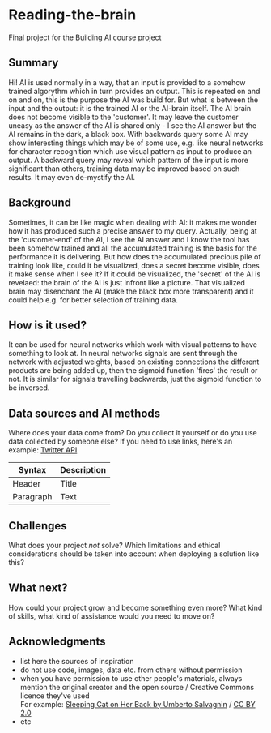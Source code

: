 # Reading-the-brain

Final project for the Building AI course project

## Summary

Hi! AI is used normally in a way, that an input is provided to a somehow trained algorythm which in turn provides an output. This is repeated on and on and on, this is the purpose the AI was build for. But what is between the input and the output: it is the trained AI or the AI-brain itself. The AI brain does not become visible to the 'customer'. It may leave the customer uneasy as the answer of the AI is shared only - I see the AI answer but the AI remains in the dark, a black box. With backwards query some AI may show interesting things which may be of some use, e.g. like neural networks for character recognition which use visual pattern as input to produce an output. A backward query may reveal which pattern of the input is more significant than others, training data may be improved based on such results. It may even de-mystify the AI.

## Background

Sometimes, it can be like magic when dealing with AI: it makes me wonder how it has produced such a precise answer to my query. Actually, being at the 'customer-end' of the AI, I see the AI answer and I know the tool has been somehow trained and all the accumulated training is the basis for the performance it is delivering. But how does the accumulated precious pile of training look like, could it be visualized, does a secret become visible, does it make sense when I see it?
If it could be visualized, the 'secret' of the AI is revelaed: the brain of the AI is just infront like a picture. That visualized brain may disenchant the AI (make the black box more transparent) and it could help e.g. for better selection of training data.

## How is it used?

It can be used for neural networks which work with visual patterns to have something to look at. In neural networks signals are sent through the network with adjusted weights, based on existing connections the different products are being added up, then the sigmoid function 'fires' the result or not. It is similar for signals travelling backwards, just the sigmoid function to be inversed.

## Data sources and AI methods
Where does your data come from? Do you collect it yourself or do you use data collected by someone else?
If you need to use links, here's an example:
[Twitter API](https://developer.twitter.com/en/docs)

| Syntax      | Description |
| ----------- | ----------- |
| Header      | Title       |
| Paragraph   | Text        |

## Challenges

What does your project _not_ solve? Which limitations and ethical considerations should be taken into account when deploying a solution like this?

## What next?

How could your project grow and become something even more? What kind of skills, what kind of assistance would you  need to move on? 


## Acknowledgments

* list here the sources of inspiration 
* do not use code, images, data etc. from others without permission
* when you have permission to use other people's materials, always mention the original creator and the open source / Creative Commons licence they've used
  <br>For example: [Sleeping Cat on Her Back by Umberto Salvagnin](https://commons.wikimedia.org/wiki/File:Sleeping_cat_on_her_back.jpg#filelinks) / [CC BY 2.0](https://creativecommons.org/licenses/by/2.0)
* etc
